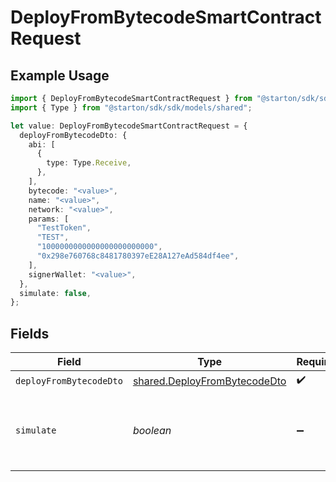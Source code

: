 # DeployFromBytecodeSmartContractRequest

## Example Usage

```typescript
import { DeployFromBytecodeSmartContractRequest } from "@starton/sdk/sdk/models/operations";
import { Type } from "@starton/sdk/sdk/models/shared";

let value: DeployFromBytecodeSmartContractRequest = {
  deployFromBytecodeDto: {
    abi: [
      {
        type: Type.Receive,
      },
    ],
    bytecode: "<value>",
    name: "<value>",
    network: "<value>",
    params: [
      "TestToken",
      "TEST",
      "1000000000000000000000000",
      "0x298e760768c8481780397eE28A127eAd584df4ee",
    ],
    signerWallet: "<value>",
  },
  simulate: false,
};
```

## Fields

| Field                                                                               | Type                                                                                | Required                                                                            | Description                                                                         | Example                                                                             |
| ----------------------------------------------------------------------------------- | ----------------------------------------------------------------------------------- | ----------------------------------------------------------------------------------- | ----------------------------------------------------------------------------------- | ----------------------------------------------------------------------------------- |
| `deployFromBytecodeDto`                                                             | [shared.DeployFromBytecodeDto](../../../sdk/models/shared/deployfrombytecodedto.md) | :heavy_check_mark:                                                                  | N/A                                                                                 |                                                                                     |
| `simulate`                                                                          | *boolean*                                                                           | :heavy_minus_sign:                                                                  | Boolean for transaction simulation. Will estimate gas price.                        | false                                                                               |
